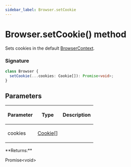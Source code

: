 ```yaml
---
sidebar_label: Browser.setCookie
---
```


# Browser.setCookie() method

Sets cookies in the default [BrowserContext](./puppeteer.browsercontext.md).

### Signature

```typescript
class Browser {
  setCookie(...cookies: Cookie[]): Promise<void>;
}
```

## Parameters

<table><thead><tr><th>

Parameter

</th><th>

Type

</th><th>

Description

</th></tr></thead>
<tbody><tr><td>

cookies

</td><td>

[Cookie](./puppeteer.cookie.md)\[\]

</td><td>

</td></tr>
</tbody></table>
**Returns:**

Promise&lt;void&gt;
